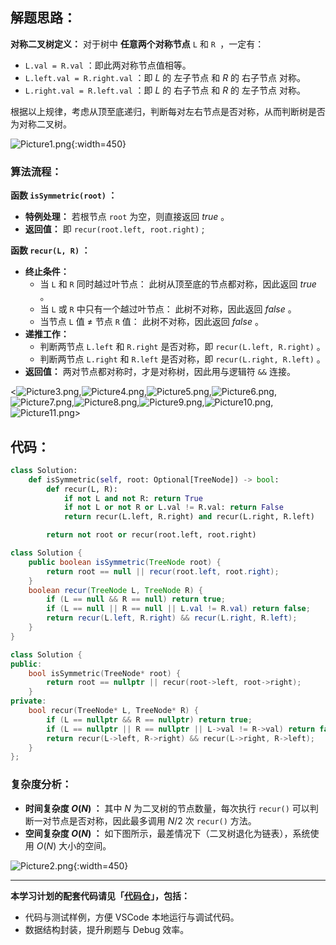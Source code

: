 ## 解题思路：

**对称二叉树定义：** 对于树中 **任意两个对称节点** `L` 和 `R `，一定有：

- `L.val = R.val` ：即此两对称节点值相等。
- `L.left.val = R.right.val` ：即 $L$ 的 左子节点 和 $R$ 的 右子节点 对称。
- `L.right.val = R.left.val` ：即 $L$ 的 右子节点 和 $R$ 的 左子节点 对称。

根据以上规律，考虑从顶至底递归，判断每对左右节点是否对称，从而判断树是否为对称二叉树。

![Picture1.png](https://pic.leetcode-cn.com/1599398062-PbkpuX-Picture1.png){:width=450}

### 算法流程：

**函数 `isSymmetric(root)` ：**

- **特例处理：** 若根节点 `root` 为空，则直接返回 $true$ 。
- **返回值：** 即 `recur(root.left, root.right)` ;

**函数 `recur(L, R)` ：**

- **终止条件：**
  - 当 `L` 和 `R` 同时越过叶节点： 此树从顶至底的节点都对称，因此返回 $true$ 。
  - 当 `L` 或 `R` 中只有一个越过叶节点： 此树不对称，因此返回 $false$ 。
  - 当节点 `L` 值 $\ne$ 节点 `R` 值： 此树不对称，因此返回 $false$ 。
- **递推工作：**
  - 判断两节点 `L.left` 和 `R.right` 是否对称，即 `recur(L.left, R.right)` 。
  - 判断两节点 `L.right` 和 `R.left` 是否对称，即 `recur(L.right, R.left)` 。
- **返回值：** 两对节点都对称时，才是对称树，因此用与逻辑符 `&&` 连接。

<![Picture3.png](https://pic.leetcode-cn.com/1599398062-NdosHq-Picture3.png),![Picture4.png](https://pic.leetcode-cn.com/1599398062-AQIJat-Picture4.png),![Picture5.png](https://pic.leetcode-cn.com/1599398062-VpQoLn-Picture5.png),![Picture6.png](https://pic.leetcode-cn.com/1599398062-LdDcFl-Picture6.png),![Picture7.png](https://pic.leetcode-cn.com/1599398062-fkGmWS-Picture7.png),![Picture8.png](https://pic.leetcode-cn.com/1599398062-NxoTTP-Picture8.png),![Picture9.png](https://pic.leetcode-cn.com/1599398062-hqfyyY-Picture9.png),![Picture10.png](https://pic.leetcode-cn.com/1599400509-JkxjsM-Picture10.png),![Picture11.png](https://pic.leetcode-cn.com/1599398062-DIXRnB-Picture11.png)>

## 代码：

```Python []
class Solution:
    def isSymmetric(self, root: Optional[TreeNode]) -> bool:
        def recur(L, R):
            if not L and not R: return True
            if not L or not R or L.val != R.val: return False
            return recur(L.left, R.right) and recur(L.right, R.left)

        return not root or recur(root.left, root.right)
```

```Java []
class Solution {
    public boolean isSymmetric(TreeNode root) {
        return root == null || recur(root.left, root.right);
    }
    boolean recur(TreeNode L, TreeNode R) {
        if (L == null && R == null) return true;
        if (L == null || R == null || L.val != R.val) return false;
        return recur(L.left, R.right) && recur(L.right, R.left);
    }
}
```

```C++ []
class Solution {
public:
    bool isSymmetric(TreeNode* root) {
        return root == nullptr || recur(root->left, root->right);
    }
private:
    bool recur(TreeNode* L, TreeNode* R) {
        if (L == nullptr && R == nullptr) return true;
        if (L == nullptr || R == nullptr || L->val != R->val) return false;
        return recur(L->left, R->right) && recur(L->right, R->left);
    }
};
```

### 复杂度分析：

- **时间复杂度 $O(N)$ ：** 其中 $N$ 为二叉树的节点数量，每次执行 `recur()` 可以判断一对节点是否对称，因此最多调用 $N/2$  次 `recur()` 方法。
- **空间复杂度 $O(N)$ ：** 如下图所示，最差情况下（二叉树退化为链表），系统使用 $O(N)$ 大小的空间。

![Picture2.png](https://pic.leetcode-cn.com/1599398062-LmPbix-Picture2.png){:width=450}

---

**本学习计划的配套代码请见「[代码仓](https://github.com/krahets/selected-coding-interview)」，包括：**

- 代码与测试样例，方便 VSCode 本地运行与调试代码。
- 数据结构封装，提升刷题与 Debug 效率。
